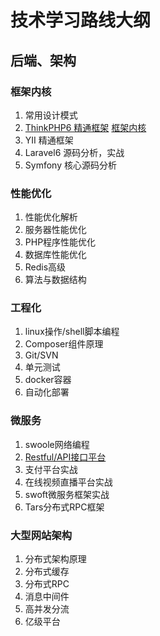 # 技术学习路线大纲
## 后端、架构
### 框架内核
1. 常用设计模式
2. [ThinkPHP6 精通框架](iMSE-TechStack/thinkphp.md) [框架内核](https://www.kancloud.cn/hubqin/thinkphp)
3. YII 精通框架
4. Laravel6 源码分析，实战
5. Symfony 核心源码分析

### 性能优化
1. 性能优化解析
2. 服务器性能优化
3. PHP程序性能优化
4. 数据库性能优化
5. Redis高级
6. 算法与数据结构

### 工程化
1. linux操作/shell脚本编程
2. Composer组件原理
3. Git/SVN
4. 单元测试
5. docker容器
6. 自动化部署

### 微服务
1. swoole网络编程
2. [Restful/API接口平台](https://segmentfault.com/a/1190000008697972)
3. 支付平台实战
4. 在线视频直播平台实战
5. swoft微服务框架实战
6. Tars分布式RPC框架

### 大型网站架构
1. 分布式架构原理
2. 分布式缓存
3. 分布式RPC
4. 消息中间件
5. 高并发分流
6. 亿级平台
